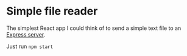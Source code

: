 # Simple file reader

The simplest React app I could think of to send a simple text file to an [Express server](https://github.com/jacobw56/simple-file-reading-server).

Just run `npm start`
